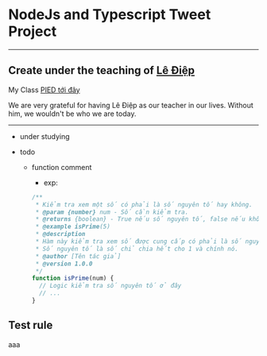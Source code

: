 # NodeJs and Typescript Tweet Project

---

## Create under the teaching of [Lê Điệp](https://www.facebook.com/nomadic.lodestar)

My Class [PIED tới đây](https://www.facebook.com/PiedTeam)

We are very grateful for having Lê Điệp as our teacher in our lives. Without him, we wouldn't be who we are today.

---

- under studying

- todo

  - function comment

    - exp:

    ```js
    /**
     * Kiểm tra xem một số có phải là số nguyên tố hay không.
     * @param {number} num - Số cần kiểm tra.
     * @returns {boolean} - True nếu số nguyên tố, false nếu không phải.
     * @example isPrime(5)
     * @description
     * Hàm này kiểm tra xem số được cung cấp có phải là số nguyên tố hay không.
     * Số nguyên tố là số chỉ chia hết cho 1 và chính nó.
     * @author [Tên tác giả]
     * @version 1.0.0
     */
    function isPrime(num) {
      // Logic kiểm tra số nguyên tố ở đây
      // ...
    }
    ```

## Test rule 
aaa